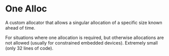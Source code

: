# One Alloc
A custom allocator that allows a singular allocation of a specific size
known ahead of time.

For situations where one allocation is required, but otherwise allocations are
not allowed (usually for constrained embedded devices).  Extremely small (only
32 lines of code).

